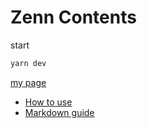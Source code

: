 # Zenn Contents

start

```sh
yarn dev
```

[my page](https://zenn.dev/rithmety)

- [How to use](https://zenn.dev/zenn/articles/zenn-cli-guide)
- [Markdown guide](https://zenn.dev/zenn/articles/markdown-guide)
